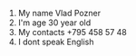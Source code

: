 1. My name Vlad Pozner
2. I'm age 30 year old
3. My contacts +795 458 57 48
4. I dont speak English

